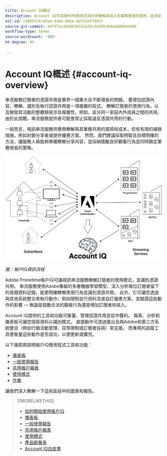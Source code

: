 ```yaml
---
title: Account IQ概述
description: Account IQ可協助MVPD和程式設計師瞭解其收入和業務營運的風險，並決定採取最有效的行動來減輕認證詐騙的影響。
exl-id: c0d85fc8-b5ab-4284-802e-82f52eff401f
source-git-commit: 4475faca828510153a7ec3e505704ee8d8b044d0
workflow-type: tm+mt
source-wordcount: '403'
ht-degree: 0%

---
```


# Account IQ概述 {#account-iq-overview}

串流服務訂閱者的憑證共用是業界一個重大且不斷增長的問題。 要增加認證內容，瞭解、識別及執行認證共用是一項複雜的程式。 瞭解訂閱者的使用行為，以及開發其活動的整體檢視涉及複雜性，例如，區分同一家庭內外成員之間的共用。 由於此挑戰，串流服務提供者可能會禁止採取違反憑證共用的行動。


<div class "preview">
一般而言，視訊串流服務供應商瞭解與其業務共用的風險和成本，但有有限的補救措施，例如封鎖分享者或提供優惠方案。 然而，我們建議採取明智且目標明確的方法，讓服務人員能夠準確瞭解分享內容，並採納獎勵良好觀看行為並同時鎖定業務增長的策略。 </span>

![帳戶IQ流程圖](assets/aiq-intro.png)

*圖：帳戶IQ資訊流程*

Adobe Primetime帳戶IQ可讓視訊串流服務瞭解訂閱者的使用模式，並識別憑證共用。 串流服務使用Adobe專屬的多層機器學習模型，深入分析每位訂閱者留下的長期資料記錄，能更明確瞭解使用行為並識別憑證共用。 此外，它可讓您透過與其他系統整合來執行動作，例如限制並行資料流或自訂優惠方案，並驗證這些動作的影響 — 無論是鼓勵合法的觀看行為還是增加訂閱者和收入。

Account IQ提供的工具和功能可衡量、管理認證共用並從中獲利。 報表、分析和儀表板可讓您探索資料以識別模式。 直接動作可透過匯出及與Adobe和第三方系統整合（例如行銷活動管理、貨幣限制或訂閱者註冊）來支援。 而專用的追蹤工具會衡量這些動作是否成功，以便更新或擴充。

以下幾節將說明帳戶IQ應用程式工具和功能：

* [儀表板](/help/AccountIQ/dashboard.md)
* [一般使用報告](/help/AccountIQ/general-usage-reports.md)
* [共用帳戶報表](/help/AccountIQ/shared-acc-reports.md)
* [使用模式](/help/AccountIQ/usage-patterns.md)
* [作業](/help/AccountIQ/operations.md)

讓我們深入瞭解一下這些區段中的圖表和報告。

>[!MORELIKETHIS]
>
>* [如何開始使用帳戶IQ](/help/AccountIQ/get-started.md)
>* [儀表板](/help/AccountIQ/dashboard.md)
>* [一般使用報告](/help/AccountIQ/general-usage-reports.md)
>* [共用帳戶報表](/help/AccountIQ/shared-acc-reports.md)
>* [使用模式](/help/AccountIQ/usage-patterns.md)
>* [產品辭彙表](/help/AccountIQ/product-concepts.md)
>* [Account IQ白皮書](https://www.adobe.com/content/dam/dx/us/en/products/primetime/resources/primetime-account-iq-whitepaper.pdf)


<!-- Credential sharing is rampant and prevalent among subscribers in the video streaming industry. To add to it, understanding, identifying, and acting on password sharing is a complex process. There is complexity involved in understanding the subscriber usage behavior and developing a holistic view of viewer activity—for example, distinguishing sharing among members within the same household and outside. Due to this challenge, streaming service providers have inhibitions in acting against password sharing.

Generally, video streaming service providers consider password sharing as fatal for business and act strongly against it, by blocking the sharers. However, it is advised to follow a holistic approach that enables them to understand sharing accurately and adopt strategies to reward good viewing behavior and target business growth simultaneously.

![Account IQ flow diagram](assets/aiq-intro.png)

*Figure: Account IQ information flow*

Adobe Primetime Account IQ enables video streaming services understand the subscriber usage patterns and identify password sharing by analyzing usage behavior. Moreover, it validates the impact of applying actions to encourage legitimate viewing behavior while maximizing business ROI, eventually growing subscribers and revenue.

By deeply analyzing the long, winding trail of data left behind by each subscriber using Adobe's proprietary multi-layer machine learning model, customers can understand usage behavior and identify password sharing with a greater degree of certainty, use the insights to validate the impact of applying actions to encourage legitimate viewing behavior while maximizing business growth, eventually act on password sharing using validated tactics to improve viewer experience, growing subscribers and revenue (for e.g. converting sharers to paid subscribers, managing ad loads based on sharing behavior, rewarding good behavior with better viewer experience).

Account IQ is helps you understand usage patterns and identify password sharing by leveraging the Primetime Authentication  solution that processes a huge volume of TV Everywhere transactions. A proprietary multi-layer machine learning model trained by this real-world TVE data accurately characterizes usage patterns and helps video streaming services understand usage patterns and identify password sharing at an individual account level. Based on Adobe's customer experience management solutions, Account IQ enables video streaming services to effectively use their audience data to create actionable sharing profiles as well powers integrations with other Adobe Digital Experience and 3rd party solutions—for example, Adobe Primetime Concurrency Monitoring or Adobe Analytics—to enable understanding usage patterns, identify and act upon password sharing.


<!-- The widespread availability of video content and streaming services bring with it problem of account sharing; eventually leading to the loss of revenue by content providers. Account IQ helps TV Everywhere and VOD (video on demand) providers understand the risks to their revenue and business operations, and determine the most effective actions to take to mitigate the impacts of credential fraud. It helps these media companies (MVPDs, Programmers, and VOD providers) manage and uncover the instances of password sharing with a high level of confidence, enabling them deliver better business outcomes and provide better viewing experiences for subscribers.

To help media companies better understand the password sharing within their businesses, Primetime Account IQ determines **Password Sharing Risk Index** that rates every subscriber on their likelihood of sharing account credentials for subscription passwords, from very low to very high. Based on these calculations and the resulting indices, analytics are performed and visuals are generated for better understanding and interpretation of the account sharing behavior. Account IQ is a hosted web application, which you can access using your browser.

Account IQ assigns sharing scores to different subscriber accounts, so that the content providers (media companies, programmers, MVPDs, and VOD providers) can take informed decisions about subscriber accounts and check the illicit sharing.

Passwords are the main methods for viewers to authenticate, and there is a misconception that credential sharing is allowed. This idea makes illicit password sharing a common practice; necessitating the need for media companies to educate their viewers about permissible sharing and prevent illicit sharing.-->
